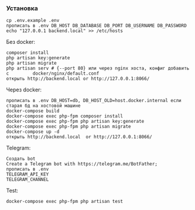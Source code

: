 
### Установка

    cp .env.example .env
    прописать в .env DB_HOST DB_DATABASE DB_PORT DB_USERNAME DB_PASSWORD
    echo "127.0.0.1 backend.local" >> /etc/hosts


Без docker:

    composer install
    php artisan key:generate
    php artisan migrate
    php artisan serv # {--port 80} или через nginx хоста, конфиг добавить с         docker/nginx/default.conf
    открыть http://backend.local or http://127.0.0.1:8066/  

Через docker:

    прописать в .env DB_HOST=db, DB_HOST_OLD=host.docker.internal если старая бд на хостовой машине
    docker-compose build
    docker-compose exec php-fpm composer install
    docker-compose exec php-fpm php artisan key:generate
    docker-compose exec php-fpm php artisan migrate
    docker-compose up -d
    открыть http://backend.local  or http://127.0.0.1:8066/ 
    
Telegram:

	Создать bot
	Create a Telegram bot with https://telegram.me/BotFather;
	прописать в .env
	TELEGRAM_API_KEY
	TELEGRAM_CHANNEL
	
Test:
	
	docker-compose exec php-fpm php artisan test
    
    
